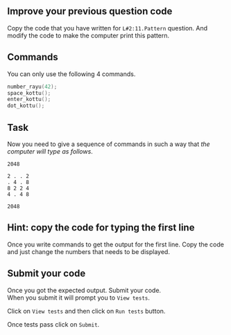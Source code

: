 ## Improve your previous question code
Copy the code that you have written for `L#2:11.Pattern` question. And modify the code to make the computer print this pattern.

## Commands
You can only use the following 4 commands.

```C
number_rayu(42);
space_kottu();
enter_kottu();
dot_kottu();
```

## Task
Now you need to give a sequence of commands in such a way that _the computer will type as follows_.

```
2048

2 . . 2
. 4 . 8
8 2 2 4
4 . 4 8

2048

```


## Hint: copy the code for typing the first line
Once you write commands to get the output for the first line. Copy the code and just change the numbers that needs to be displayed.

## Submit your code
Once you got the expected output. Submit your code.  
When you submit it will prompt you to `View tests`.  

Click on `View tests` and then click on `Run tests` button.  

Once tests pass click on `Submit`.